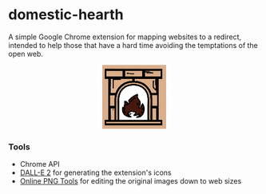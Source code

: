 # domestic-hearth

A simple Google Chrome extension for mapping websites to a redirect, intended to help those that have a hard time avoiding the temptations of the open web.

<p align="center">
  <img src="./assets/enabled-128_128.png" alt="focus"/>
</p>

### Tools

- Chrome API
- [DALL-E 2](https://openai.com/dall-e-2) for generating the extension's icons
- [Online PNG Tools](https://onlinepngtools.com/resize-png) for editing the original images down to web sizes
